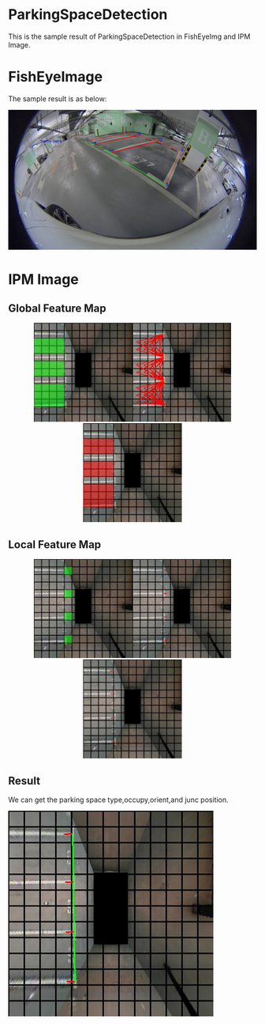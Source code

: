 # ParkingSpaceDetection

This is the sample result of ParkingSpaceDetection in FishEyeImg and IPM Image.


# FishEyeImage

The sample result is as below:



![login](https://github.com/sgzqc/surround_vision_perception/raw/main/ParkingSpaceDetection/result_norm.jpg)


# IPM Image

## Global Feature Map

<center class="half">
 <img src="https://github.com/sgzqc/surround_vision_perception/raw/main/ParkingSpaceDetection/0_pos.jpg" width="200"/><img src="https://github.com/sgzqc/surround_vision_perception/raw/main/ParkingSpaceDetection/0_oft.jpg" width="200"/><img src="https://github.com/sgzqc/surround_vision_perception/raw/main/ParkingSpaceDetection/0_type.jpg" width="200"/></center>




## Local  Feature Map

<center class="half">
 <img src="https://github.com/sgzqc/surround_vision_perception/raw/main/ParkingSpaceDetection/1_junc.jpg" width="200"/><img src="https://github.com/sgzqc/surround_vision_perception/raw/main/ParkingSpaceDetection/1_location.jpg" width="200"/><img src="https://github.com/sgzqc/surround_vision_perception/blob/main/ParkingSpaceDetection/1_orient.jpg" width="200"/></center>

## Result

We can get the parking space type,occupy,orient,and junc position.

![login](https://github.com/sgzqc/surround_vision_perception/raw/main/ParkingSpaceDetection/reuslt_IPM.jpg)

